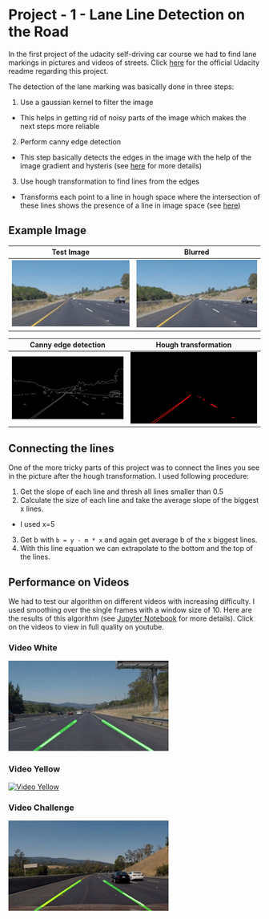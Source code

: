 # Project - 1 - Lane Line Detection on the Road
In the first project of the udacity self-driving car course we had to find lane markings in pictures and videos of streets. Click [here](https://github.com/udacity/CarND-LaneLines-P1/blob/master/README.md) for the official Udacity readme regarding this project.

The detection of the lane marking was basically done in three steps:

1. Use a gaussian kernel to filter the image
  * This helps in getting rid of noisy parts of the image which makes the next steps more reliable
2. Perform canny edge detection
  * This step basically detects the edges in the image with the help of the image gradient and hysteris (see [here](https://en.wikipedia.org/wiki/Canny_edge_detector) for more details)
3. Use hough transformation to find lines from the edges
  * Transforms each point to a line in hough space where the intersection of these lines shows the presence of a line in image space (see [here](https://en.wikipedia.org/wiki/Hough_transform))

## Example Image

Test Image             |  Blurred
:-------------------------:|:-------------------------:
![](https://github.com/nr-patel/NP-SDCND/blob/master/NP-SDC-T1-P1-LaneLines/test_images/Pre-Processing/original.jpg?raw=true)  |  ![](https://github.com/nr-patel/NP-SDCND/blob/master/NP-SDC-T1-P1-LaneLines/test_images/Pre-Processing/blur.jpg?raw=true)

Canny edge detection             |  Hough transformation
:-------------------------:|:-------------------------:
![](https://github.com/nr-patel/NP-SDCND/blob/master/NP-SDC-T1-P1-LaneLines/test_images/Pre-Processing/canny.jpg?raw=true)  |  ![](https://github.com/nr-patel/NP-SDCND/blob/master/NP-SDC-T1-P1-LaneLines/test_images/Pre-Processing/lines.jpg?raw=true)

## Connecting the lines

One of the more tricky parts of this project was to connect the lines you see in the picture after the hough transformation. I used following procedure:

1. Get the slope of each line and thresh all lines smaller than 0.5
2. Calculate the size of each line and take the average slope of the biggest x lines.
  * I used x=5
3. Get b with `b = y - m * x` and again get average b of the x biggest lines.
4. With this line equation we can extrapolate to the bottom and the top of the lines.

## Performance on Videos
We had to test our algorithm on different videos with increasing difficulty. I used smoothing over the single frames with a window size of 10. Here are the results of this algorithm (see [Jupyter Notebook](https://github.com/nr-patel/NP-SDCND/blob/master/NP-SDC-T1-P1-LaneLines/P1.ipynb) for more details). Click on the videos to view in full quality on youtube.

### Video White
[![Video White](https://github.com/nr-patel/NP-SDCND/blob/master/NP-SDC-T1-P1-LaneLines/white_line_detected.gif?raw=true)](https://youtu.be/GbxrPamzj0A)
### Video Yellow
[![Video Yellow](https://github.com/nr-patel/NP-SDCND/blob/master/NP-SDC-T1-P1-LaneLines/yellow_line_detected.gif?raw=true)](https://youtu.be/mSvE_fcBJgc)
### Video Challenge
[![Video Challenge](https://github.com/nr-patel/NP-SDCND/blob/master/NP-SDC-T1-P1-LaneLines/challenge_line_detected.gif?raw=true)](https://youtu.be/qVdf0dRxWb8)
